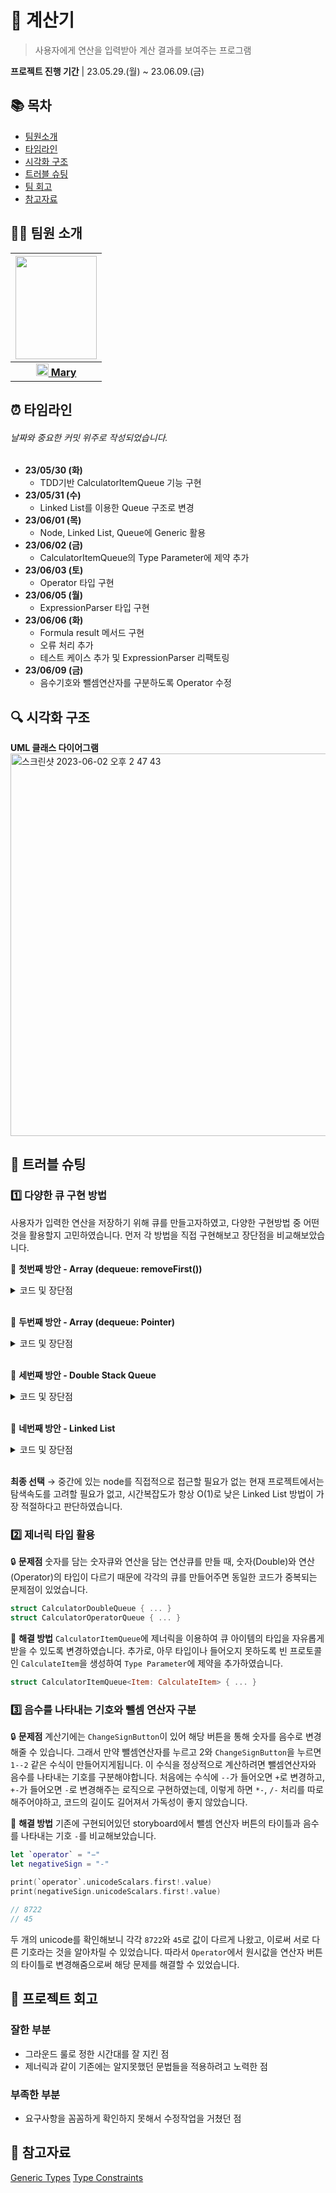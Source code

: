 # 🧮 계산기
> 사용자에게 연산을 입력받아 계산 결과를 보여주는 프로그램

**프로젝트 진행 기간** | 23.05.29.(월) ~ 23.06.09.(금)

## 📚 목차
- [팀원소개](#-팀원-소개)
- [타임라인](#-타임라인)
- [시각화 구조](#-시각화-구조)
- [트러블 슈팅](#-트러블-슈팅)
- [팀 회고](#-팀-회고)
- [참고자료](#-참고자료)


## 🧑‍💻 팀원 소개

| <img src="https://i.imgur.com/8mg0oKy.jpg" width="130" height="165"/> |
| :-: |
| [<img src="https://hackmd.io/_uploads/SJEQuLsEh.png" width="20"/> **Mary**](https://github.com/MaryJo-github) |

## ⏰ 타임라인
###### 날짜와 중요한 커밋 위주로 작성되었습니다.

- **23/05/30 (화)**
    - TDD기반 CalculatorItemQueue 기능 구현
- **23/05/31 (수)** 
    - Linked List를 이용한 Queue 구조로 변경
- **23/06/01 (목)**
    - Node, Linked List, Queue에 Generic 활용
- **23/06/02 (금)**
    - CalculatorItemQueue의 Type Parameter에 제약 추가
- **23/06/03 (토)**
    - Operator 타입 구현
- **23/06/05 (월)**
    - ExpressionParser 타입 구현
- **23/06/06 (화)**
    - Formula result 메서드 구현
    - 오류 처리 추가
    - 테스트 케이스 추가 및 ExpressionParser 리팩토링
- **23/06/09 (금)**
    - 음수기호와 뺄셈연산자를 구분하도록 Operator 수정

## 🔍 시각화 구조
**UML 클래스 다이어그램**
<img width="612" alt="스크린샷 2023-06-02 오후 2 47 43" src="https://github.com/MaryJo-github/ios-calculator-app/assets/42026766/b0b41931-f1a2-473e-b2aa-7e332f495bfb">

## 🔨 트러블 슈팅 

### 1️⃣ **다양한 큐 구현 방법**
 사용자가 입력한 연산을 저장하기 위해 큐를 만들고자하였고, 다양한 구현방법 중 어떤 것을 활용할지 고민하였습니다. 먼저 각 방법을 직접 구현해보고 장단점을 비교해보았습니다.

🔑 **첫번째 방안 - Array (dequeue: removeFirst())**
<details>
<summary>코드 및 장단점</summary>
<div markdown="1">
    
```swift
var itemQueue: [String] = []

mutating func enqueue(_ element: String) {
    itemQueue.append(element)
}

mutating func dequeue() -> String? {
    return itemQueue.isEmpty ? nil : itemQueue.removeFirst()
}
```

- **장점**
  - 가장 간결하게 구현할 수 있습니다.

- **단점**
  - dequeue 호출시 뒷 쪽의 값들을 앞으로 당겨오는 작업이 필요하기때문에 시간 복잡도는 O(n)입니다.
</div>
</details>
    
<br>
    
🔑 **두번째 방안 - Array (dequeue: Pointer)**
<details>
<summary>코드 및 장단점</summary>
<div markdown="1">

```swift
var itemQueue: [String?] = []
private var head = 0
private var size: Int {
    return itemQueue.count
}

mutating func enqueue(_ element: String) {
    itemQueue.append(element)
}

mutating func dequeue() -> String? {
    guard head <= size,
          let element = itemQueue[head] else { return nil }
    itemQueue[head] = nil
    head += 1
    return element
}
```
                      
- **장점**
  - dequeue 호출시 배열은 그대로 두고 head라는 포인터만 변경해주기 때문에 시간복잡도가 낮습니다.

- **단점**
  - dequeue된 요소들이 배열에 nil로 남기때문에 메모리가 낭비됩니다.
                      
</div>
</details>
        
<br>
    
🔑 **세번째 방안 - Double Stack Queue**
<details>
<summary>코드 및 장단점</summary>
<div markdown="1">
    
```swift
var leftStack: [String] = []
var rightStack: [String] = []

mutating func enqueue(_ element: String) {
    itemQueue.append(element)
}

mutating func dequeue() -> String? {
    if leftStack.isEmpty {
        leftStack = rightStack.reversed()
        rightStack = []
    }
    return leftStack.popLast()
}
```
- **장점**
  - reversed 메소드를 이용하여 큐를 뒤집은 프로퍼티를 생성해줌으로써 dequeue 호출 시 시간복잡도는 O(1) 입니다. (LeftStack이 비어있지 않을 때에만 적용됩니다.)

- **단점**
  - LeftStack이 비어있을 때에는 reversed 메소드를 호출하여 leftStack에 넣는 작업을 진행합니다. 이 때의 시간복잡도는 O(n)이 됩니다.

</div>
</details>
        
<br>
    
🔑 **네번째 방안 - Linked List**
<details>
<summary>코드 및 장단점</summary>
<div markdown="1">    

```swift
private var front: Node?
private var tail: Node?
private(set) var size: Int = 0
var isEmpty: Bool { size == 0 }

mutating func enqueue(_ element: String) {
    let newNode = Node(element: element)

    if isEmpty {
        front = newNode
        tail = front
    } else {
        tail?.next = newNode
        tail = newNode
    }
    size += 1
}

mutating func dequeue() -> String? {
    guard let firstElement = front?.element else { return nil }

    front = front?.next
    size -= 1

    if isEmpty {
        front = nil
        tail = nil
    }

    return firstElement
}
```
- **장점**
  - dequeue 호출시 노드의 연결만 끊으면 되기 때문에 시간복잡도는 항상 O(1) 입니다.

- **단점**
  - 요소에 바로 접근하는 것이 불가능하고 연결되어 있는 링크를 따라가야만하여 접근속도가 느립니다.

</div>
</details>
        
<br>

**최종 선택**
→ 중간에 있는 node를 직접적으로 접근할 필요가 없는 현재 프로젝트에서는 탐색속도를 고려할 필요가 없고, 시간복잡도가 항상 O(1)로 낮은 Linked List 방법이 가장 적절하다고 판단하였습니다.


### 2️⃣ **제너릭 타입 활용**
🔒 **문제점**
 숫자를 담는 숫자큐와 연산을 담는 연산큐를 만들 때, 숫자(Double)와 연산(Operator)의 타입이 다르기 때문에 각각의 큐를 만들어주면 동일한 코드가 중복되는 문제점이 있었습니다.
``` swift
struct CalculatorDoubleQueue { ... }
struct CalculatorOperatorQueue { ... }
```

🔑 **해결 방법**
 `CalculatorItemQueue`에 제너릭을 이용하여 큐 아이템의 타입을 자유롭게 받을 수 있도록 변경하였습니다. 추가로, 아무 타입이나 들어오지 못하도록 빈 프로토콜인 `CalculateItem`을 생성하여 `Type Parameter`에 제약을 추가하였습니다.
``` swift
struct CalculatorItemQueue<Item: CalculateItem> { ... }
```
    
### 3️⃣ **음수를 나타내는 기호와 뺄셈 연산자 구분**
🔒 **문제점**
 계산기에는 `ChangeSignButton`이 있어 해당 버튼을 통해 숫자를 음수로 변경해줄 수 있습니다. 그래서 만약 뺄셈연산자를 누르고 2와 `ChangeSignButton`을 누르면 `1--2` 같은 수식이 만들어지게됩니다. 이 수식을 정상적으로 계산하려면 뺄셈연산자와 음수를 나타내는 기호를 구분해야합니다.
처음에는 수식에 `--`가 들어오면 `+`로 변경하고, `+-`가 들어오면 `-`로 변경해주는 로직으로 구현하였는데, 이렇게 하면 `*-`, `/-` 처리를 따로 해주어야하고, 코드의 길이도 길어져서 가독성이 좋지 않았습니다.

🔑 **해결 방법**
 기존에 구현되어있던 storyboard에서 뺄셈 연산자 버튼의 타이틀과 음수를 나타내는 기호 `-`를 비교해보았습니다.
``` swift
let `operator` = "−"
let negativeSign = "-"

print(`operator`.unicodeScalars.first!.value)
print(negativeSign.unicodeScalars.first!.value)
    
// 8722
// 45
```
두 개의 unicode를 확인해보니 각각 `8722`와 `45`로 값이 다르게 나왔고, 이로써 서로 다른 기호라는 것을 알아차릴 수 있었습니다. 따라서 `Operator`에서 원시값을 연산자 버튼의 타이틀로 변경해줌으로써 해당 문제를 해결할 수 있었습니다.
    
## 👥 프로젝트 회고
### 잘한 부분
- 그라운드 룰로 정한 시간대를 잘 지킨 점
- 제너릭과 같이 기존에는 알지못했던 문법들을 적용하려고 노력한 점

### 부족한 부분 
- 요구사항을 꼼꼼하게 확인하지 못해서 수정작업을 거쳤던 점
    
## 📑 참고자료
[Generic Types](https://docs.swift.org/swift-book/documentation/the-swift-programming-language/generics/#Generic-Types) 
[Type Constraints](https://docs.swift.org/swift-book/documentation/the-swift-programming-language/generics/#Type-Constraints)
